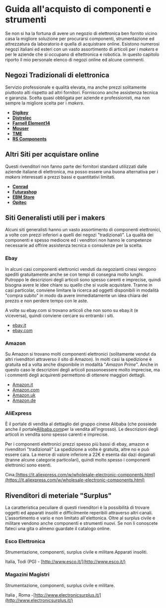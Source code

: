 # Guida all'acquisto di componenti e strumenti
Se non si ha la fortuna di avere un negozio di elettronica ben fornito vicino casa la migliore soluzione per procurarsi componenti, strumentazione ed attrezzatura da laboratorio è quella di acquistrare online. 
Esistono numerosi negozi italiani ed esteri con un vasto assortimento di articoli per i _makers_ e per le aziende che si occupano di eltettronica e robotica. In questo capitolo riporto il mio personale elenco di negozi online ed alcune commenti.


## Negozi Tradizionali di elettronica

Servizio professionale e qualità elevata, ma anche prezzi solitamente piuttosto alti rispetto ad altri fornitori. Forniscono anche assistenza tecnica e garanzia. Scelta quasi obbligata per aziende e professionisti, ma non sempre la migliore scelta per i _makers_.

* [**Digikey**](http://www.digikey.it/)
* [**Distrelec**](https://www.distrelec.it/)
* [**Farnell Element14**](http://it.farnell.com/)
* [**Mouser**](http://www.mouser.it/)
* [**TME**](http://www.tme.eu/it/)
* [**RS Components**](http://it.rs-online.com/)

## Altri Siti per acquistare online

Questi rivenditori non fanno parte dei fornitori standard utilizzati dalle aziende italiane di elettronica, ma posso essere una buona alternativa per i _makers_ interessati a prezzi bassi e quantitativi limitati.

* [**Conrad**](http://www.conrad.it/)
* [**Futurashop**](https://www.futurashop.it/)
* [**EBM Store**](http://ebmstore.it/)
* [**Opitec**](https://it.opitec.com/)

## Siti Generalisti utili per i makers

Alcuni siti generalisti hanno un vasto assortimento di componenti elettronici, a volte con prezzi inferiori a quelli dei negozi "tradizionali". La qualità dei componenti e spesso mediocre ed i venditori non hanno le competenze necessarie ad offrire assistenza tecnica o consulenze per la scelta. 

### Ebay

In alcuni casi componenti elettronici venduti da negozianti cinesi vengono spediti gratuitamente anche se con tempi di consegna molto lunghi. Putroppo le descrizioni degli articoli sono spesso carenti e imprecise, quindi  bisogna avere le idee chiare su quello che si vuole acquistare.
Tranne in casi particolar,  conviene limitare la ricerca ad oggetti disponibili in modalità "compra subito" in modo da avere immediatamente un idea chiara del prezzo e non perdere tempo con le aste.

A volte su ebay.com si trovano articoli che non sono su ebay.it \(e viceversa\), quindi conviene cercare su entrambi i siti.

* [ebay.it](www.ebay.it)
* [ebay.com](www.ebay.com)

### Amazon

Su Amazon si trovano molti componenti elettronici (solitamente vendut da altri rivenditori attraverso il sito di Amazon). In molti casi la spedizione è gratuita ed a volta anche disponibile in modalità "_Amazon Prime_". Anche in questo caso le descrizioni degli articoli possonoessere molto imprecise, ma i commenti degli acquirenti permettono di ottenere maggiori dettagli.
* [Amazon.it](www.amazon.it)
* [Amazon.com](www.amazon.com)
* [Amazon.uk](www.amazon.uk)
* [Amazon.de](www.amazon.de)

### AliExpress

È il portale di vendita al dettaglio del gruppo cinese Alibaba \(che possiede anche il portale[Alibaba.com](http://www.alibaba.com/)per la vendita all'ingrosso\). Le descrizioni degli articoli in vendita sono spesso carenti e imprecise.

Per i componenti elettronici prezzi spesso più bassi di ebay, amazon e rivenditori "tradizionali" La spedizione a volte è gratuita, altre no e può essere cara.  La merce di valore inferiore a 22€ è esenta dai dazi doganali \(tranne alcune categorie particolari\), quindi molto spesso i componenti elettronici sono esenti.

Cina,[https://it.aliexpress.com/w/wholesale-electronic-components.html](https://it.aliexpress.com/w/wholesale-electronic-components.html)

## Rivenditori di meteriale "Surplus"

La caratteristica peculiare di questi rivenditori è la possibilità di trovare oggetti ed apparati insoliti e difficilmente reperibili attraverso altri canali. L'assortimento e vario e non limitato all'elettonica. Oltre al surplus civile e militare vendono anche componenti e strumenti nuovi. Se non li conoscete fateci una gita o almeno guardate il catalogo online.

### Esco Elettronica

Strumentazione, componenti, surplus civile e militare.Apparati insoliti.

Italia, Todi \(PG\) -  [http://www.esco.it/](http://www.esco.it/)

### Magazini Magistri

Strumentazione, componenti, surplus civile e militare.

Italia , Roma -[http://www.electronicsurplus.it/](http://www.electronicsurplus.it/)

## 



